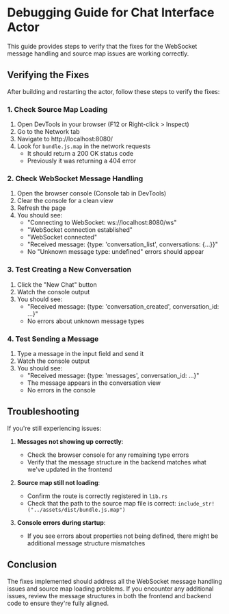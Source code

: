 # Debugging Guide for Chat Interface Actor

This guide provides steps to verify that the fixes for the WebSocket message handling and source map issues are working correctly.

## Verifying the Fixes

After building and restarting the actor, follow these steps to verify the fixes:

### 1. Check Source Map Loading

1. Open DevTools in your browser (F12 or Right-click > Inspect)
2. Go to the Network tab
3. Navigate to http://localhost:8080/
4. Look for `bundle.js.map` in the network requests
   - It should return a 200 OK status code
   - Previously it was returning a 404 error

### 2. Check WebSocket Message Handling

1. Open the browser console (Console tab in DevTools)
2. Clear the console for a clean view
3. Refresh the page
4. You should see:
   - "Connecting to WebSocket: ws://localhost:8080/ws"
   - "WebSocket connection established"
   - "WebSocket connected"
   - "Received message: {type: 'conversation_list', conversations: {...}}"
   - No "Unknown message type: undefined" errors should appear

### 3. Test Creating a New Conversation

1. Click the "New Chat" button
2. Watch the console output
3. You should see:
   - "Received message: {type: 'conversation_created', conversation_id: ...}"
   - No errors about unknown message types

### 4. Test Sending a Message

1. Type a message in the input field and send it
2. Watch the console output
3. You should see:
   - "Received message: {type: 'messages', conversation_id: ...}"
   - The message appears in the conversation view
   - No errors in the console

## Troubleshooting

If you're still experiencing issues:

1. **Messages not showing up correctly**:
   - Check the browser console for any remaining type errors
   - Verify that the message structure in the backend matches what we've updated in the frontend

2. **Source map still not loading**:
   - Confirm the route is correctly registered in `lib.rs`
   - Check that the path to the source map file is correct: `include_str!("../assets/dist/bundle.js.map")`

3. **Console errors during startup**:
   - If you see errors about properties not being defined, there might be additional message structure mismatches

## Conclusion

The fixes implemented should address all the WebSocket message handling issues and source map loading problems. If you encounter any additional issues, review the message structures in both the frontend and backend code to ensure they're fully aligned.
